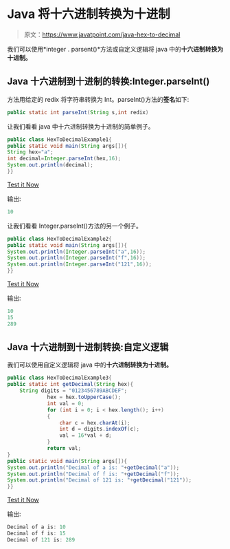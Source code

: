# Java 将十六进制转换为十进制

> 原文：<https://www.javatpoint.com/java-hex-to-decimal>

我们可以使用*integer . parsent()*方法或自定义逻辑将 java 中的**十六进制转换为十进制。**

## Java 十六进制到十进制的转换:Integer.parseInt()

方法用给定的 redix 将字符串转换为 Int。parseInt()方法的**签名**如下:

```java
public static int parseInt(String s,int redix)

```

让我们看看 java 中十六进制转换为十进制的简单例子。

```java
public class HexToDecimalExample1{
public static void main(String args[]){
String hex="a";
int decimal=Integer.parseInt(hex,16);
System.out.println(decimal);
}}

```

[Test it Now](https://compiler.javatpoint.com/opr/test.jsp?filename=HexToDecimalExample1)

输出:

```java
10

```

让我们看看 Integer.parseInt()方法的另一个例子。

```java
public class HexToDecimalExample2{
public static void main(String args[]){
System.out.println(Integer.parseInt("a",16));
System.out.println(Integer.parseInt("f",16));
System.out.println(Integer.parseInt("121",16));
}}

```

[Test it Now](https://compiler.javatpoint.com/opr/test.jsp?filename=HexToDecimalExample2)

输出:

```java
10
15
289

```

## Java 十六进制到十进制转换:自定义逻辑

我们可以使用自定义逻辑将 java 中的**十六进制转换为十进制。**

```java
public class HexToDecimalExample3{  
public static int getDecimal(String hex){
    String digits = "0123456789ABCDEF";
             hex = hex.toUpperCase();
             int val = 0;
             for (int i = 0; i < hex.length(); i++)
             {
                 char c = hex.charAt(i);
                 int d = digits.indexOf(c);
                 val = 16*val + d;
             }
             return val;
}
public static void main(String args[]){  
System.out.println("Decimal of a is: "+getDecimal("a"));
System.out.println("Decimal of f is: "+getDecimal("f"));
System.out.println("Decimal of 121 is: "+getDecimal("121"));
}}  

```

[Test it Now](https://compiler.javatpoint.com/opr/test.jsp?filename=HexToDecimalExample3)

输出:

```java
Decimal of a is: 10
Decimal of f is: 15
Decimal of 121 is: 289

```